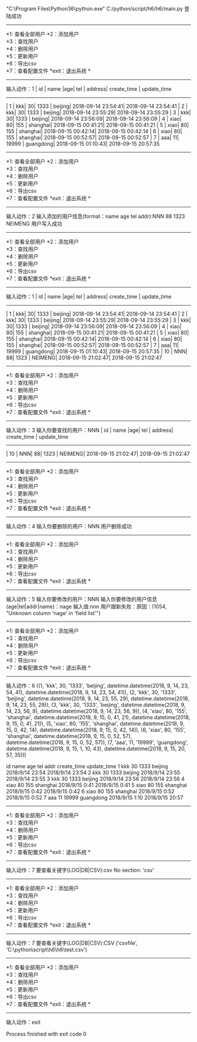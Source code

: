 "C:\Program Files\Python36\python.exe" C:/python/script/h6/h6/main.py
登陆成功

 * * * * * * * * * * * * * * * *
 *1: 查看全部用户 
 *2：添加用户     
 *3：查找用户     
 *4：删除用户      
 *5：更新用户     
 *6：导出csv      
 *7：查看配置文件 
 *exit：退出系统 *
 * * * * * * * * * * * * * * * *
 
输入动作：1
| id  |   name   |age|       tel        |             address|    create_time     |    update_time     
*********************************************************************************************************
|  1  |       kkk| 30|       1333       |             beijing| 2018-09-14 23:54:41| 2018-09-14 23:54:41
|  2  |       kkk| 30|       1333       |             beijing| 2018-09-14 23:55:29| 2018-09-14 23:55:29
|  3  |       kkk| 30|       1333       |             beijing| 2018-09-14 23:56:09| 2018-09-14 23:56:09
|  4  |      xiao| 80|       155        |            shanghai| 2018-09-15 00:41:21| 2018-09-15 00:41:21
|  5  |      xiao| 80|       155        |            shanghai| 2018-09-15 00:42:14| 2018-09-15 00:42:14
|  6  |      xiao| 80|       155        |            shanghai| 2018-09-15 00:52:57| 2018-09-15 00:52:57
|  7  |       aaa| 11|      19999       |           guangdong| 2018-09-15 01:10:43| 2018-09-15 20:57:35

 * * * * * * * * * * * * * * * *
 *1: 查看全部用户 
 *2：添加用户     
 *3：查找用户     
 *4：删除用户      
 *5：更新用户     
 *6：导出csv      
 *7：查看配置文件 
 *exit：退出系统 *
 * * * * * * * * * * * * * * * *
 
输入动作：2
输入添加的用户信息(format：name age tel addr):NNN 88 1323 NEIMENG
用户写入成功

 * * * * * * * * * * * * * * * *
 *1: 查看全部用户 
 *2：添加用户     
 *3：查找用户     
 *4：删除用户      
 *5：更新用户     
 *6：导出csv      
 *7：查看配置文件 
 *exit：退出系统 *
 * * * * * * * * * * * * * * * *
 
输入动作：1
| id  |   name   |age|       tel        |             address|    create_time     |    update_time     
*********************************************************************************************************
|  1  |       kkk| 30|       1333       |             beijing| 2018-09-14 23:54:41| 2018-09-14 23:54:41
|  2  |       kkk| 30|       1333       |             beijing| 2018-09-14 23:55:29| 2018-09-14 23:55:29
|  3  |       kkk| 30|       1333       |             beijing| 2018-09-14 23:56:09| 2018-09-14 23:56:09
|  4  |      xiao| 80|       155        |            shanghai| 2018-09-15 00:41:21| 2018-09-15 00:41:21
|  5  |      xiao| 80|       155        |            shanghai| 2018-09-15 00:42:14| 2018-09-15 00:42:14
|  6  |      xiao| 80|       155        |            shanghai| 2018-09-15 00:52:57| 2018-09-15 00:52:57
|  7  |       aaa| 11|      19999       |           guangdong| 2018-09-15 01:10:43| 2018-09-15 20:57:35
| 10  |       NNN| 88|       1323       |             NEIMENG| 2018-09-15 21:02:47| 2018-09-15 21:02:47

 * * * * * * * * * * * * * * * *
 *1: 查看全部用户 
 *2：添加用户     
 *3：查找用户     
 *4：删除用户      
 *5：更新用户     
 *6：导出csv      
 *7：查看配置文件 
 *exit：退出系统 *
 * * * * * * * * * * * * * * * *
 
输入动作：3
输入你要查找的用户：NNN
| id  |   name   |age|       tel        |             address|    create_time     |    update_time     
*********************************************************************************************************
| 10  |       NNN| 88|       1323       |             NEIMENG| 2018-09-15 21:02:47| 2018-09-15 21:02:47

 * * * * * * * * * * * * * * * *
 *1: 查看全部用户 
 *2：添加用户     
 *3：查找用户     
 *4：删除用户      
 *5：更新用户     
 *6：导出csv      
 *7：查看配置文件 
 *exit：退出系统 *
 * * * * * * * * * * * * * * * *
 
输入动作：4
输入你要删除的用户：NNN
用户删除成功

 * * * * * * * * * * * * * * * *
 *1: 查看全部用户 
 *2：添加用户     
 *3：查找用户     
 *4：删除用户      
 *5：更新用户     
 *6：导出csv      
 *7：查看配置文件 
 *exit：退出系统 *
 * * * * * * * * * * * * * * * *
 
输入动作：5
输入你要修改的用户：NNN
输入你要修改的用户信息(age|tel|addr|name)：nage
输入值:nnn
用户跟新失败：原因：(1054, "Unknown column 'nage' in 'field list'")

 * * * * * * * * * * * * * * * *
 *1: 查看全部用户 
 *2：添加用户     
 *3：查找用户     
 *4：删除用户      
 *5：更新用户     
 *6：导出csv      
 *7：查看配置文件 
 *exit：退出系统 *
 * * * * * * * * * * * * * * * *
 
输入动作：6
((1, 'kkk', 30, '1333', 'beijing', datetime.datetime(2018, 9, 14, 23, 54, 41), datetime.datetime(2018, 9, 14, 23, 54, 41)), (2, 'kkk', 30, '1333', 'beijing', datetime.datetime(2018, 9, 14, 23, 55, 29), datetime.datetime(2018, 9, 14, 23, 55, 29)), (3, 'kkk', 30, '1333', 'beijing', datetime.datetime(2018, 9, 14, 23, 56, 9), datetime.datetime(2018, 9, 14, 23, 56, 9)), (4, 'xiao', 80, '155', 'shanghai', datetime.datetime(2018, 9, 15, 0, 41, 21), datetime.datetime(2018, 9, 15, 0, 41, 21)), (5, 'xiao', 80, '155', 'shanghai', datetime.datetime(2018, 9, 15, 0, 42, 14), datetime.datetime(2018, 9, 15, 0, 42, 14)), (6, 'xiao', 80, '155', 'shanghai', datetime.datetime(2018, 9, 15, 0, 52, 57), datetime.datetime(2018, 9, 15, 0, 52, 57)), (7, 'aaa', 11, '19999', 'guangdong', datetime.datetime(2018, 9, 15, 1, 10, 43), datetime.datetime(2018, 9, 15, 20, 57, 35)))


id	name	age	tel	addr	create_time	update_time
1	kkk	30	1333	beijing	2018/9/14 23:54	2018/9/14 23:54
2	kkk	30	1333	beijing	2018/9/14 23:55	2018/9/14 23:55
3	kkk	30	1333	beijing	2018/9/14 23:56	2018/9/14 23:56
4	xiao	80	155	shanghai	2018/9/15 0:41	2018/9/15 0:41
5	xiao	80	155	shanghai	2018/9/15 0:42	2018/9/15 0:42
6	xiao	80	155	shanghai	2018/9/15 0:52	2018/9/15 0:52
7	aaa	11	19999	guangdong	2018/9/15 1:10	2018/9/15 20:57


 * * * * * * * * * * * * * * * *
 *1: 查看全部用户 
 *2：添加用户     
 *3：查找用户     
 *4：删除用户      
 *5：更新用户     
 *6：导出csv      
 *7：查看配置文件 
 *exit：退出系统 *
 * * * * * * * * * * * * * * * *
 
输入动作：7
要查看关键字(LOG|DB|CSV):csv
No section: 'csv'

 * * * * * * * * * * * * * * * *
 *1: 查看全部用户 
 *2：添加用户     
 *3：查找用户     
 *4：删除用户      
 *5：更新用户     
 *6：导出csv      
 *7：查看配置文件 
 *exit：退出系统 *
 * * * * * * * * * * * * * * * *
 
输入动作：7
要查看关键字(LOG|DB|CSV):CSV
('csvfile', 'C:\\python\\script\\h6\\h6\\test.csv')

 * * * * * * * * * * * * * * * *
 *1: 查看全部用户 
 *2：添加用户     
 *3：查找用户     
 *4：删除用户      
 *5：更新用户     
 *6：导出csv      
 *7：查看配置文件 
 *exit：退出系统 *
 * * * * * * * * * * * * * * * *
 
输入动作：exit

Process finished with exit code 0
